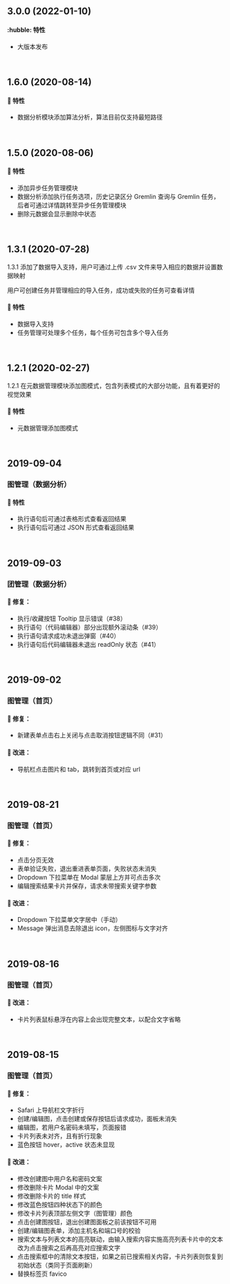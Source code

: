 ## 3.0.0 (2022-01-10)

#### :hubble: 特性

- 大版本发布

<br />

## 1.6.0 (2020-08-14)

#### :rocket: 特性

- 数据分析模块添加算法分析，算法目前仅支持最短路径

<br />

## 1.5.0 (2020-08-06)

#### :rocket: 特性

- 添加异步任务管理模块
- 数据分析添加执行任务选项，历史记录区分 Gremlin 查询与 Gremlin 任务，后者可通过详情跳转至异步任务管理模块
- 删除元数据会显示删除中状态

<br />

## 1.3.1 (2020-07-28)

1.3.1 添加了数据导入支持，用户可通过上传 .csv 文件来导入相应的数据并设置数据映射

用户可创建任务并管理相应的导入任务，成功或失败的任务可查看详情

#### :rocket: 特性

- 数据导入支持
- 任务管理可处理多个任务，每个任务可包含多个导入任务

<br />

## 1.2.1 (2020-02-27)

1.2.1 在元数据管理模块添加图模式，包含列表模式的大部分功能，且有着更好的视觉效果

#### :rocket: 特性

- 元数据管理添加图模式

<br />

## 2019-09-04

### 图管理（数据分析）

#### :rocket: 特性

- 执行语句后可通过表格形式查看返回结果
- 执行语句后可通过 JSON 形式查看返回结果

<br />

## 2019-09-03

### 团管理（数据分析）

#### :bug: 修复：

- 执行/收藏按钮 Tooltip 显示错误（#38）
- 执行语句（代码编辑器）部分出现额外滚动条（#39）
- 执行语句请求成功未退出弹窗（#40）
- 执行语句后代码编辑器未退出 readOnly 状态（#41）

<br />

## 2019-09-02

### 图管理（首页）

#### :bug: 修复：

- 新建表单点击右上关闭与点击取消按钮逻辑不同（#31）

#### :nail_care: 改进：

- 导航栏点击图片和 tab，跳转到首页或对应 url

<br />


## 2019-08-21

### 图管理（首页）

#### :bug: 修复：

- 点击分页无效
- 表单验证失败，退出重进表单页面，失败状态未消失
- Dropdown 下拉菜单在 Modal 蒙层上方并可点击多次
- 编辑搜索结果卡片并保存，请求未带搜索关键字参数

#### :nail_care: 改进：

- Dropdown 下拉菜单文字居中（手动）
- Message 弹出消息去除退出 icon，左侧图标与文字对齐

<br />

## 2019-08-16

### 图管理（首页）

#### :nail_care: 改进：

- 卡片列表鼠标悬浮在内容上会出现完整文本，以配合文字省略

<br />

## 2019-08-15

### 图管理（首页）

#### :bug: 修复：

- Safari 上导航栏文字折行
- 创建/编辑图，点击创建或保存按钮后请求成功，面板未消失
- 编辑图，若用户名密码未填写，页面报错
- 卡片列表未对齐，且有折行现象
- 蓝色按钮 hover，active 状态未显现

#### :nail_care: 改进：

- 修改创建图中用户名和密码文案
- 修改删除卡片 Modal 中的文案
- 修改删除卡片的 title 样式
- 修改蓝色按钮四种状态下的颜色
- 修改卡片列表顶部左侧文字（图管理）颜色
- 点击创建图按钮，退出创建图面板之前该按钮不可用
- 创建/编辑图表单，添加主机名和端口号的校验 
- 搜索文本与列表文本的高亮联动，由输入搜索内容实施高亮列表卡片中的文本改为点击搜索之后再高亮对应搜索文字
- 点击搜索框中的清除文本按钮，如果之前已搜索相关内容，卡片列表则恢复到初始状态（类同于页面刷新）
- 替换标签页 favico


